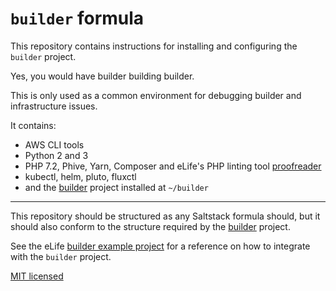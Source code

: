 # `builder` formula

This repository contains instructions for installing and configuring the `builder`
project.

Yes, you would have builder building builder.

This is only used as a common environment for debugging builder and infrastructure issues.

It contains:

* AWS CLI tools
* Python 2 and 3
* PHP 7.2, Phive, Yarn, Composer and eLife's PHP linting tool [proofreader](https://github.com/elifesciences/proofreader-php)
* kubectl, helm, pluto, fluxctl
* and the [builder](https://github.com/elifesciences/builder) project installed at `~/builder`

---

This repository should be structured as any Saltstack formula should, but it 
should also conform to the structure required by the [builder](https://github.com/elifesciences/builder) 
project.

See the eLife [builder example project](https://github.com/elifesciences/builder-example-project)
for a reference on how to integrate with the `builder` project.

[MIT licensed](LICENCE.txt)
